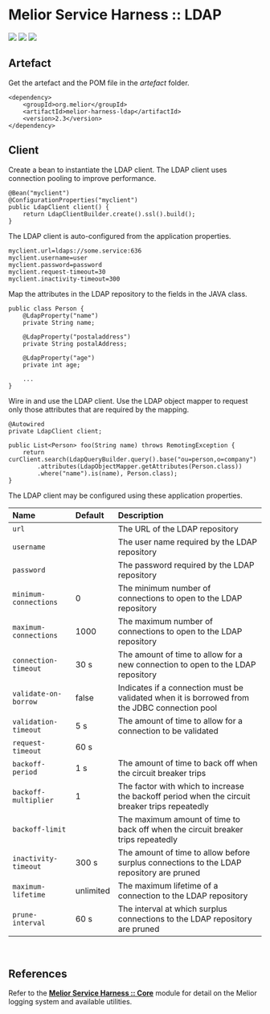 # Melior Service Harness :: LDAP
<div style="display: inline-block;">
<img src="https://img.shields.io/badge/version-2.3-green?style=for-the-badge"/>
<img src="https://img.shields.io/badge/production-ready-green?style=for-the-badge"/>
<img src="https://img.shields.io/badge/compatibility-spring_boot_2.4.5-green?style=for-the-badge"/>
</div>

## Artefact
Get the artefact and the POM file in the *artefact* folder.
```
<dependency>
    <groupId>org.melior</groupId>
    <artifactId>melior-harness-ldap</artifactId>
    <version>2.3</version>
</dependency>
```

## Client
Create a bean to instantiate the LDAP client.  The LDAP client uses connection pooling to improve performance.
```
@Bean("myclient")
@ConfigurationProperties("myclient")
public LdapClient client() {
    return LdapClientBuilder.create().ssl().build();
}
```

The LDAP client is auto-configured from the application properties.
```
myclient.url=ldaps://some.service:636
myclient.username=user
myclient.password=password
myclient.request-timeout=30
myclient.inactivity-timeout=300
```

Map the attributes in the LDAP repository to the fields in the JAVA class.
```
public class Person {
    @LdapProperty("name")
    private String name;

    @LdapProperty("postaladdress")
    private String postalAddress;

    @LdapProperty("age")
    private int age;

    ...
}

```

Wire in and use the LDAP client.  Use the LDAP object mapper to request only those attributes that are required by the mapping.
```
@Autowired
private LdapClient client;

public List<Person> foo(String name) throws RemotingException {
    return curClient.search(LdapQueryBuilder.query().base("ou=person,o=company")
        .attributes(LdapObjectMapper.getAttributes(Person.class))
        .where("name").is(name), Person.class);
}
```

The LDAP client may be configured using these application properties.

|Name|Default|Description|
|:---|:---|:---|
|`url`||The URL of the LDAP repository|
|`username`||The user name required by the LDAP repository|
|`password`||The password required by the LDAP repository|
|`minimum-connections`|0|The minimum number of connections to open to the LDAP repository|
|`maximum-connections`|1000|The maximum number of connections to open to the LDAP repository|
|`connection-timeout`|30 s|The amount of time to allow for a new connection to open to the LDAP repository|
|`validate-on-borrow`|false|Indicates if a connection must be validated when it is borrowed from the JDBC connection pool|
|`validation-timeout`|5 s|The amount of time to allow for a connection to be validated|
|`request-timeout`|60 s||The amount of time to allow for a request to the LDAP repository to complete
|`backoff-period`|1 s|The amount of time to back off when the circuit breaker trips|
|`backoff-multiplier`|1|The factor with which to increase the backoff period when the circuit breaker trips repeatedly|
|`backoff-limit`||The maximum amount of time to back off when the circuit breaker trips repeatedly|
|`inactivity-timeout`|300 s|The amount of time to allow before surplus connections to the LDAP repository are pruned|
|`maximum-lifetime`|unlimited|The maximum lifetime of a connection to the LDAP repository|
|`prune-interval`|60 s|The interval at which surplus connections to the LDAP repository are pruned|

&nbsp;  
## References
Refer to the [**Melior Service Harness :: Core**](https://github.com/MeliorArtefacts/service-harness-core) module for detail on the Melior logging system and available utilities.
